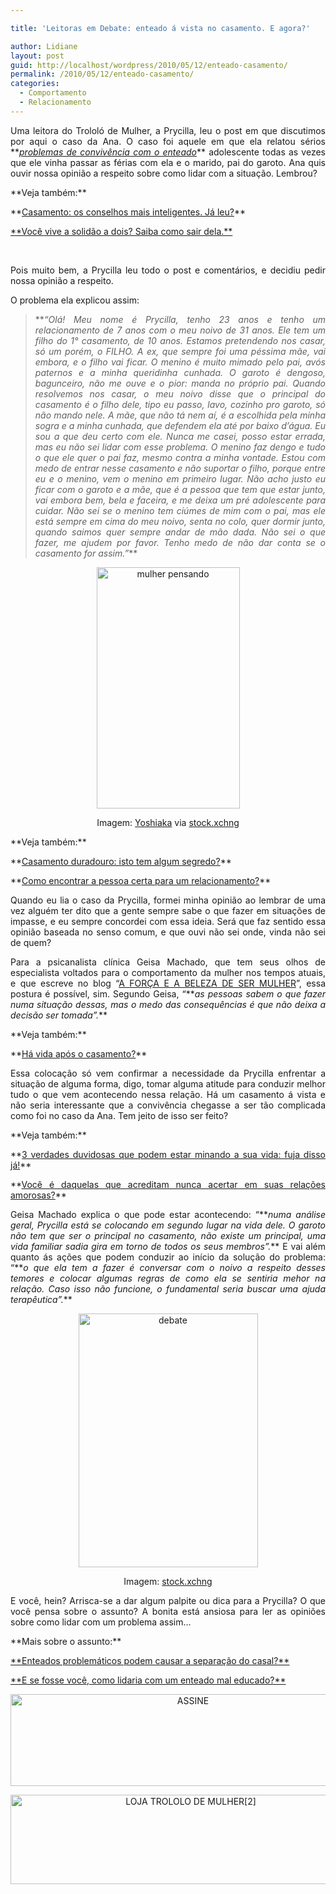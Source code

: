 ```yaml
---

title: 'Leitoras em Debate: enteado á vista no casamento. E agora?'

author: Lidiane
layout: post
guid: http://localhost/wordpress/2010/05/12/enteado-casamento/
permalink: /2010/05/12/enteado-casamento/
categories:
  - Comportamento
  - Relacionamento
---
```

<p style="text-align: justify;">
  Uma leitora do Trololó de Mulher, a Prycilla, leu o post em que discutimos por aqui o caso da Ana. O caso foi aquele em que ela relatou sérios **<em><a href="http://www.trololodemulher.com.br/2010/01/28/e-se-fosse-voce-o-que-faria-numa-situacao-dessas/">problemas de convivência com o enteado</a></em>** adolescente todas as vezes que ele vinha passar as férias com ela e o marido, pai do garoto. Ana quis ouvir nossa opinião a respeito sobre como lidar com a situação. Lembrou?
</p>

<p style="text-align: justify;">
  **Veja também:**
</p>

<p style="text-align: justify;">
  **<a href="http://www.trololodemulher.com.br/2015/05/22/casamento-conselhos/" target="_blank">Casamento: os conselhos mais inteligentes. Já leu?</a>**
</p>

<p style="text-align: justify;">
  <a href="http://www.trololodemulher.com.br/2017/05/05/solidao-a-dois/" target="_blank">**Você vive a solidão a dois? Saiba como sair dela.**</a>
</p>

&nbsp;

<p style="text-align: justify;">
  Pois muito bem, a Prycilla leu todo o post e comentários, e decidiu pedir nossa opinião a respeito.
</p>

<p style="text-align: justify;">
  O problema ela explicou assim:
</p>

> <p style="text-align: justify;">
>   **<em>“Olá! Meu nome é Prycilla, tenho 23 anos e tenho um relacionamento de 7 anos com o meu noivo de 31 anos. Ele tem um filho do 1° casamento, de 10 anos. Estamos pretendendo nos casar, só um porém, o FILHO. A ex, que sempre foi uma péssima mãe, vai embora, e o filho vai ficar. O menino é muito mimado pelo pai, avós paternos e a minha queridinha cunhada. O garoto é dengoso, bagunceiro, não me ouve e o pior: manda no próprio pai. </em><em>Quando resolvemos nos casar, o meu noivo disse que o principal do casamento é o filho dele, tipo eu passo, lavo, cozinho pro garoto, só não mando nele. A mãe, que não tá nem aí, é a escolhida pela minha sogra e a minha cunhada, que defendem ela até por baixo d’água. Eu sou a que deu certo com ele. </em><em>Nunca me casei, posso estar errada, mas eu não sei lidar com esse problema. O menino faz dengo e tudo o que ele quer o pai faz, mesmo contra a minha vontade. Estou com medo de entrar nesse casamento e não suportar o filho, porque entre eu e o menino, vem o menino em primeiro lugar. </em><em>Não acho justo eu ficar com o garoto e a mãe, que é a pessoa que tem que estar junto, vai embora bem, bela e faceira, e me deixa um pré adolescente para cuidar. </em><em>Não sei se o menino tem ciúmes de mim com o pai, mas ele está sempre em cima do meu noivo, senta no colo, quer dormir junto, quando saimos quer sempre andar de mão dada. </em><em>Não sei o que fazer, me ajudem por favor. Tenho medo de não dar conta se o casamento for assim.”</em>**
> </p>

<p align="center">
  <a href="http://www.trololodemulher.com.br/blog/wp-content/uploads/2010/05/mulher-pensando.jpg"><img class="alignnone size-full wp-image-4627" src="http://www.trololodemulher.com.br/blog/wp-content/uploads/2010/05/mulher-pensando.jpg" alt="mulher pensando" width="229" height="386" /></a>
</p>

<p style="text-align: center;">
  Imagem: <a href="http://www.sxc.hu/profile/yoshiaka" target="_blank">Yoshiaka</a> via <a href="http://www.sxc.hu/" target="_blank">stock.xchng</a>
</p>

<p style="text-align: justify;">
  **Veja também:**
</p>

<p style="text-align: justify;">
  **<a href="http://www.trololodemulher.com.br/2010/10/18/casamento-duradouro-segredo/" target="_blank">Casamento duradouro: isto tem algum segredo?</a>**
</p>

<p style="text-align: justify;">
  **<a href="http://www.trololodemulher.com.br/2016/09/16/relacionamento-2/" target="_blank">Como encontrar a pessoa certa para um relacionamento?</a>**
</p>

<p style="text-align: justify;">
  Quando eu lia o caso da Prycilla, formei minha opinião ao lembrar de uma vez alguém ter dito que a gente sempre sabe o que fazer em situações de impasse, e eu sempre concordei com essa ideia. Será que faz sentido essa opinião baseada no senso comum, e que ouvi não sei onde, vinda não sei de quem?
</p>

<p style="text-align: justify;">
  Para a psicanalista clínica Geisa Machado, que tem seus olhos de especialista voltados para o comportamento da mulher nos tempos atuais, e que escreve no blog “<a href="http://geisamachado.blogspot.com/" target="_blank">A FORÇA E A BELEZA DE SER MULHER</a>”, essa postura é possível, sim. Segundo Geisa, “**<em>as pessoas sabem o que fazer numa situação dessas, mas o medo das consequências é que não deixa a decisão ser tomada”.</em>**
</p>

<p style="text-align: justify;">
  **Veja também:**
</p>

<p style="text-align: justify;">
  **<a href="http://www.trololodemulher.com.br/2010/06/30/casamento-2/" target="_blank">Há vida após o casamento?</a>**
</p>

<p style="text-align: justify;">
  Essa colocação só vem confirmar a necessidade da Prycilla enfrentar a situação de alguma forma, digo, tomar alguma atitude para conduzir melhor tudo o que vem acontecendo nessa relação. Há um casamento á vista e não seria interessante que a convivência chegasse a ser tão complicada como foi no caso da Ana. Tem jeito de isso ser feito?
</p>

<p style="text-align: justify;">
  **Veja também:**
</p>

<p style="text-align: justify;">
  **<a href="http://www.trololodemulher.com.br/2014/06/04/felicidade-mitos/" target="_blank">3 verdades duvidosas que podem estar minando a sua vida: fuja disso já!</a>**
</p>

<p style="text-align: justify;">
  **<a href="http://www.trololodemulher.com.br/2012/11/09/relacoes-amorosas/" target="_blank">Você é daquelas que acreditam nunca acertar em suas relações amorosas?</a>**
</p>

<p style="text-align: justify;">
  Geisa Machado explica o que pode estar acontecendo: &#8220;**<em>numa análise geral, Prycilla está se colocando em segundo lugar na vida dele. O garoto não tem que ser o principal no casamento, não existe um principal, uma vida familiar sadia gira em torno de todos os seus membros&#8221;.</em>** E vai além quanto ás ações que podem conduzir ao início da solução do problema: &#8220;**<em>o que ela tem a fazer é conversar com o noivo a respeito desses temores e colocar algumas regras de como ela se sentiria mehor na relação. Caso isso não funcione, o fundamental seria buscar uma ajuda terapêutica&#8221;.</em>**
</p>

<p align="center">
  <a href="http://www.trololodemulher.com.br/blog/wp-content/uploads/2010/05/debate.jpg"><img class="alignnone size-full wp-image-4625" src="http://www.trololodemulher.com.br/blog/wp-content/uploads/2010/05/debate.jpg" alt="debate" width="287" height="406" /></a>
</p>

<p style="text-align: center;">
  Imagem: <a href="http://www.sxc.hu/" target="_blank">stock.xchng</a>
</p>

<p style="text-align: justify;">
  E você, hein? Arrisca-se a dar algum palpite ou dica para a Prycilla? O que você pensa sobre o assunto? A bonita está ansiosa para ler as opiniões sobre como lidar com um problema assim…
</p>

<p style="text-align: justify;">
  **Mais sobre o assunto:**
</p>

<p style="text-align: justify;">
  <a href="http://www.trololodemulher.com.br/2012/04/06/enteados-problematicos/" target="_blank">**Enteados problemáticos podem causar a separação do casal?**</a>
</p>

<p style="text-align: justify;">
  <a href="http://www.trololodemulher.com.br/2010/01/28/como-lidar-enteado-mal-educado/" target="_blank">**E se fosse você, como lidaria com um enteado mal educado?**</a>
</p>

<p align="center">
  <a href="http://feedburner.google.com/fb/a/mailverify?uri=blogbichafemea&loc=pt_BR" target="_blank"><img class="alignnone size-full wp-image-14011" src="http://www.trololodemulher.com.br/blog/wp-content/uploads/2017/08/ASSINE.jpg" alt="ASSINE" width="568" height="147" /></a>
</p>

<p align="center">
  <a href="http://loja.trololodemulher.com.br/" target="_blank"><img class="alignnone wp-image-14333 size-full" src="http://www.trololodemulher.com.br/blog/wp-content/uploads/2017/10/LOJA-TROLOLO-DE-MULHER2.png" alt="LOJA TROLOLO DE MULHER[2]" width="561" height="143" /></a>
</p>